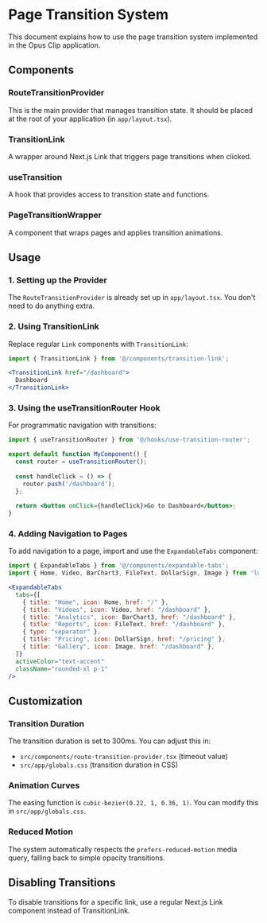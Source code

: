 # Page Transition System

This document explains how to use the page transition system implemented in the Opus Clip application.

## Components

### RouteTransitionProvider
This is the main provider that manages transition state. It should be placed at the root of your application (in `app/layout.tsx`).

### TransitionLink
A wrapper around Next.js Link that triggers page transitions when clicked.

### useTransition
A hook that provides access to transition state and functions.

### PageTransitionWrapper
A component that wraps pages and applies transition animations.

## Usage

### 1. Setting up the Provider
The `RouteTransitionProvider` is already set up in `app/layout.tsx`. You don't need to do anything extra.

### 2. Using TransitionLink
Replace regular `Link` components with `TransitionLink`:

```jsx
import { TransitionLink } from '@/components/transition-link';

<TransitionLink href="/dashboard">
  Dashboard
</TransitionLink>
```

### 3. Using the useTransitionRouter Hook
For programmatic navigation with transitions:

```jsx
import { useTransitionRouter } from '@/hooks/use-transition-router';

export default function MyComponent() {
  const router = useTransitionRouter();
  
  const handleClick = () => {
    router.push('/dashboard');
  };
  
  return <button onClick={handleClick}>Go to Dashboard</button>;
}
```

### 4. Adding Navigation to Pages
To add navigation to a page, import and use the `ExpandableTabs` component:

```jsx
import { ExpandableTabs } from '@/components/expandable-tabs';
import { Home, Video, BarChart3, FileText, DollarSign, Image } from 'lucide-react';

<ExpandableTabs
  tabs={[
    { title: "Home", icon: Home, href: "/" },
    { title: "Videos", icon: Video, href: "/dashboard" },
    { title: "Analytics", icon: BarChart3, href: "/dashboard" },
    { title: "Reports", icon: FileText, href: "/dashboard" },
    { type: "separator" },
    { title: "Pricing", icon: DollarSign, href: "/pricing" },
    { title: "Gallery", icon: Image, href: "/dashboard" },
  ]}
  activeColor="text-accent"
  className="rounded-xl p-1"
/>
```

## Customization

### Transition Duration
The transition duration is set to 300ms. You can adjust this in:
- `src/components/route-transition-provider.tsx` (timeout value)
- `src/app/globals.css` (transition duration in CSS)

### Animation Curves
The easing function is `cubic-bezier(0.22, 1, 0.36, 1)`. You can modify this in `src/app/globals.css`.

### Reduced Motion
The system automatically respects the `prefers-reduced-motion` media query, falling back to simple opacity transitions.

## Disabling Transitions
To disable transitions for a specific link, use a regular Next.js Link component instead of TransitionLink.